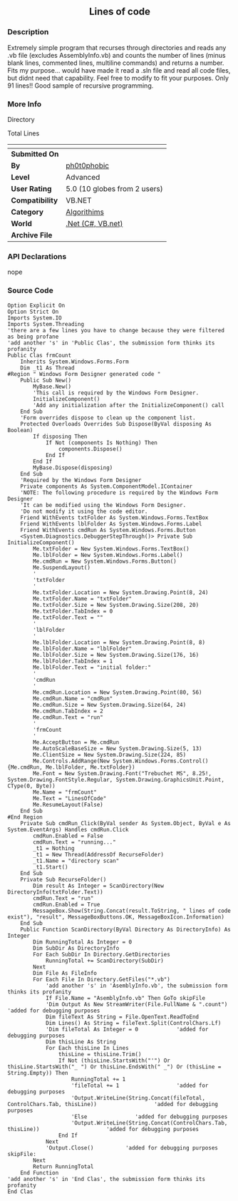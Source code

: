 ﻿<div align="center">

## Lines of code


</div>

### Description

Extremely simple program that recurses through directories and reads any .vb file (excludes AssemblyInfo.vb) and counts the number of lines (minus blank lines, commented lines, multiline commands) and returns a number. Fits my purpose... would have made it read a .sln file and read all code files, but didnt need that capability. Feel free to modify to fit your purposes. Only 91 lines!! Good sample of recursive programming.
 
### More Info
 
Directory

Total Lines


<span>             |<span>
---                |---
**Submitted On**   |
**By**             |[ph0t0phobic](https://github.com/Planet-Source-Code/PSCIndex/blob/master/ByAuthor/ph0t0phobic.md)
**Level**          |Advanced
**User Rating**    |5.0 (10 globes from 2 users)
**Compatibility**  |VB\.NET
**Category**       |[Algorithims](https://github.com/Planet-Source-Code/PSCIndex/blob/master/ByCategory/algorithims__10-29.md)
**World**          |[\.Net \(C\#, VB\.net\)](https://github.com/Planet-Source-Code/PSCIndex/blob/master/ByWorld/net-c-vb-net.md)
**Archive File**   |[](https://github.com/Planet-Source-Code/ph0t0phobic-lines-of-code__10-1338/archive/master.zip)

### API Declarations

nope


### Source Code

```
Option Explicit On
Option Strict On
Imports System.IO
Imports System.Threading
'there are a few lines you have to change because they were filtered as being profane
'add another 's' in 'Public Clas', the submission form thinks its profanity
Public Clas frmCount
	Inherits System.Windows.Forms.Form
	Dim _t1 As Thread
#Region " Windows Form Designer generated code "
	Public Sub New()
		MyBase.New()
		'This call is required by the Windows Form Designer.
		InitializeComponent()
		'Add any initialization after the InitializeComponent() call
	End Sub
	'Form overrides dispose to clean up the component list.
	Protected Overloads Overrides Sub Dispose(ByVal disposing As Boolean)
		If disposing Then
			If Not (components Is Nothing) Then
				components.Dispose()
			End If
		End If
		MyBase.Dispose(disposing)
	End Sub
	'Required by the Windows Form Designer
	Private components As System.ComponentModel.IContainer
	'NOTE: The following procedure is required by the Windows Form Designer
	'It can be modified using the Windows Form Designer.
	'Do not modify it using the code editor.
	Friend WithEvents txtFolder As System.Windows.Forms.TextBox
	Friend WithEvents lblFolder As System.Windows.Forms.Label
	Friend WithEvents cmdRun As System.Windows.Forms.Button
	<System.Diagnostics.DebuggerStepThrough()> Private Sub InitializeComponent()
		Me.txtFolder = New System.Windows.Forms.TextBox()
		Me.lblFolder = New System.Windows.Forms.Label()
		Me.cmdRun = New System.Windows.Forms.Button()
		Me.SuspendLayout()
		'
		'txtFolder
		'
		Me.txtFolder.Location = New System.Drawing.Point(8, 24)
		Me.txtFolder.Name = "txtFolder"
		Me.txtFolder.Size = New System.Drawing.Size(208, 20)
		Me.txtFolder.TabIndex = 0
		Me.txtFolder.Text = ""
		'
		'lblFolder
		'
		Me.lblFolder.Location = New System.Drawing.Point(8, 8)
		Me.lblFolder.Name = "lblFolder"
		Me.lblFolder.Size = New System.Drawing.Size(176, 16)
		Me.lblFolder.TabIndex = 1
		Me.lblFolder.Text = "initial folder:"
		'
		'cmdRun
		'
		Me.cmdRun.Location = New System.Drawing.Point(80, 56)
		Me.cmdRun.Name = "cmdRun"
		Me.cmdRun.Size = New System.Drawing.Size(64, 24)
		Me.cmdRun.TabIndex = 2
		Me.cmdRun.Text = "run"
		'
		'frmCount
		'
		Me.AcceptButton = Me.cmdRun
		Me.AutoScaleBaseSize = New System.Drawing.Size(5, 13)
		Me.ClientSize = New System.Drawing.Size(224, 85)
		Me.Controls.AddRange(New System.Windows.Forms.Control() {Me.cmdRun, Me.lblFolder, Me.txtFolder})
		Me.Font = New System.Drawing.Font("Trebuchet MS", 8.25!, System.Drawing.FontStyle.Regular, System.Drawing.GraphicsUnit.Point, CType(0, Byte))
		Me.Name = "frmCount"
		Me.Text = "LinesOfCode"
		Me.ResumeLayout(False)
	End Sub
#End Region
	Private Sub cmdRun_Click(ByVal sender As System.Object, ByVal e As System.EventArgs) Handles cmdRun.Click
		cmdRun.Enabled = False
		cmdRun.Text = "running..."
		_t1 = Nothing
		_t1 = New Thread(AddressOf RecurseFolder)
		_t1.Name = "directory scan"
		_t1.Start()
	End Sub
	Private Sub RecurseFolder()
		Dim result As Integer = ScanDirectory(New DirectoryInfo(txtFolder.Text))
		cmdRun.Text = "run"
		cmdRun.Enabled = True
		MessageBox.Show(String.Concat(result.ToString, " lines of code exist"), "result", MessageBoxButtons.OK, MessageBoxIcon.Information)
	End Sub
	Public Function ScanDirectory(ByVal Directory As DirectoryInfo) As Integer
		Dim RunningTotal As Integer = 0
		Dim SubDir As DirectoryInfo
		For Each SubDir In Directory.GetDirectories
			RunningTotal += ScanDirectory(SubDir)
		Next
		Dim File As FileInfo
		For Each File In Directory.GetFiles("*.vb")
			'add another 's' in 'AsemblyInfo.vb', the submission form thinks its profanity
			If File.Name = "AsemblyInfo.vb" Then GoTo skipFile
			'Dim Output As New StreamWriter(File.FullName & ".count")			 'added for debugging purposes
			Dim fileText As String = File.OpenText.ReadToEnd
			Dim Lines() As String = fileText.Split(ControlChars.Lf)
			'Dim fileTotal As Integer = 0			 'added for debugging purposes
			Dim thisLine As String
			For Each thisLine In Lines
				thisLine = thisLine.Trim()
				If Not (thisLine.StartsWith("'") Or thisLine.StartsWith("_ ") Or thisLine.EndsWith(" _") Or (thisLine = String.Empty)) Then
					RunningTotal += 1
					'fileTotal += 1					 'added for debugging purposes
					'Output.WriteLine(String.Concat(fileTotal, ControlChars.Tab, thisLine))					 'added for debugging purposes
					'Else				'added for debugging purposes
					'Output.WriteLine(String.Concat(ControlChars.Tab, thisLine))					 'added for debugging purposes
				End If
			Next
			'Output.Close()			 'added for debugging purposes
skipFile:
		Next
		Return RunningTotal
	End Function
'add another 's' in 'End Clas', the submission form thinks its profanity
End Clas
```

